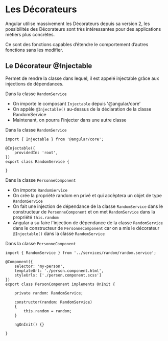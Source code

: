 # Les Décorateurs

Angular utilise massivement les Décorateurs depuis sa version 2,
les possibilités des Décorateurs sont très intéressantes pour des applications métiers plus concrètes.

Ce sont des fonctions capables d’étendre le comportement d’autres fonctions sans les modifier.

## Le Décorateur @Injectable 

Permet de rendre la classe dans lequel, il est appelé injectable grâce aux injections de dépendances.

Dans la classe `RandomService` 

- On importe le composant `Injectable` depuis '@angular/core'
- On appèle `@Injectable()` au-dessus de la déclaration de la classe RandomService
- Maintenant, on pourra l'injecter dans une autre classe


Dans la classe `RandomService` 

    import { Injectable } from '@angular/core';

    @Injectable({
        providedIn: 'root',
    })
    export class RandomService {
    
    }


Dans la classe `PersonneComponent`

- On importe `RandomService` 
- On crée la propriété random en privé et qui accèptera un objet de type `RandomService`
- On fait une injection de dépendance de la classe `RandomService` dans le constructeur de `PersonneComponent` et on met `RandomService` dans la propriété `this.random`
- Angular a su faire l'injection de dépendance de la classe `RandomService` dans le constructeur de `PersonneComponent` car on a mis le décorateur `@Injectable()` dans la classe `RandomService`


Dans la classe `PersonneComponent`

    import { RandomService } from '../services/random/random.service';

    @Component({
        selector: 'my-person',
        templateUrl: './person.component.html',
        styleUrls: ['./person.component.scss']
    })
    export class PersonComponent implements OnInit {

        private random: RandomService;

        constructor(random: RandomService) 
        {
            this.random = random;
        }

        ngOnInit() {}

    }